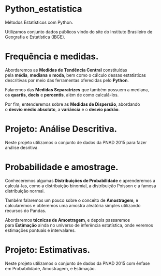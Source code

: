 # Python_estatistica
  Métodos Estatísticos com Python.
  
  Utilizamos conjunto dados públicos vindo do site do Instituto Brasileiro de Geografia e Estatística (IBGE).
  
# Frequência e medidas.
  
  Abordaremos as **Medidas de Tendência Central** constituídas pela **média**, **mediana** e **moda**, bem como o cálculo dessas estatísticas descritivas por meio das ferramentas oferecidas pelo **Python**.

  Falaremos das **Medidas Separatrizes** que também possuem a mediana, os **quartis**, **decis** e **percentis**, além de como calculá-los.

  Por fim, entenderemos sobre as **Medidas de Dispersão**, abordando o **desvio médio absoluto**, a **variância** e o **desvio padrão**.
  
 # Projeto: Análise Descritiva.
  
  Neste projeto utilizamos o conjunto de dados da PNAD 2015 para fazer análise desritiva.
  
 # Probabilidade e amostrage.
  
  Conheceremos algumas **Distribuições de Probabilidade** e aprenderemos a calculá-las, como a distribuição binomial, a distribuição Poisson e a famosa distribuição normal.

  Também falaremos um pouco sobre o conceito de **Amostragem**, e calcularemos e obteremos uma amostra aleatória simples utilizando recursos do Pandas.

  Abordaremos **técnicas de Amostragem**, e depois passaremos para **Estimação** ainda no universo de inferência estatística, onde veremos estimações pontuais e intervalares.
  
 # Projeto: Estimativas.
   
   Neste projeto utilizamos o conjunto de dados da PNAD 2015 com ênfase em Probabilidade, Amostragem, e Estimação.
    
  
